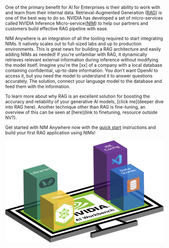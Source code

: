One of the primary benefit for AI for Enterprises is their ability to work with and learn from their internal data. Retrieval-Augmented Generation ([RAG](https://blogs.nvidia.com/blog/what-is-retrieval-augmented-generation/)) is one of the best way to do so. NVIDIA has developed a set of micro-services called NVIDIA Inference Micro-service([NIM](https://docs.nvidia.com/nim/large-language-models/latest/introduction)) to help our partners and customers build effective RAG pipeline with ease. 

NIM Anywhere is an integration of all the tooling required to start integrating NIMs. It natively scales out to full-sized labs and up to production environments. This is great news for building a RAG architecture and easily adding NIMs as needed! If you're unfamiliar with RAG, it dynamically retrieves relevant
external information during inference without modifying the model
itself. Imagine you're the [xx] of a company with a local database containing confidential, up-to-date information. You don’t want OpenAI to access it, but you need the model to understand it to answer questions accurately. The solution, connect your language model to the database and feed them with the information. 

To learn more about why RAG is an excellent solution for boosting the accuracy and reliability of your generative AI models, [click me](deeper dive into RAG here). Another technique other than RAG is fine-tuning, an overview of this can be seen at [here](link to finetuning, resource outside NV?).

Get started with NIM Anywhere now with the [quick start](#quick-start) instructions and build your first RAG application using NIMs!

![NIM Anywhere Screenshot](_static/nim-anywhere.png)
